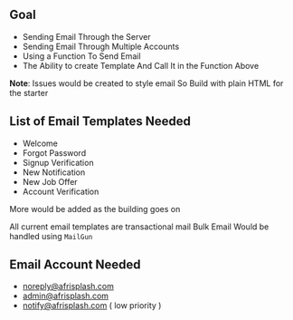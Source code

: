 ## Goal

- Sending Email Through the Server
- Sending Email Through Multiple Accounts
- Using a Function To Send Email
- The Ability to create Template And Call It in the Function Above

**Note**: Issues would be created to style email So Build with plain HTML for the starter

## List of Email Templates Needed

- Welcome
- Forgot Password
- Signup Verification
- New Notification
- New Job Offer
- Account Verification

More would be added as the building goes on

All current email templates are transactional mail
Bulk Email Would be handled using `MailGun`

## Email Account Needed

- noreply@afrisplash.com
- admin@afrisplash.com
- notify@afrisplash.com ( low priority )
